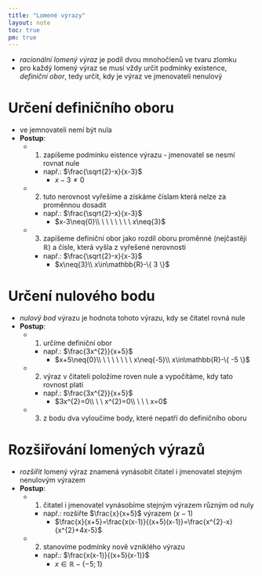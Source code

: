 ```yaml
---
title: "Lomené výrazy"
layout: note
toc: true
pm: true
---
```

- _racionální lomený výraz_ je podíl dvou mnohočlenů ve tvaru zlomku
- pro každý lomený výraz se musí vždy určit podmínky existence, _definiční obor_, tedy určit, kdy je výraz ve jmenovateli nenulový
# Určení definičního oboru
- ve jemnovateli nemí být nula
- **Postup**:
    - 1. zapíšeme podmínku eistence výrazu - jmenovatel se nesmí rovnat nule
        - např.: $\frac{\sqrt{2}-x}{x-3}$
            - $x-3\neq{0}$
    - 2. tuto nerovnost vyřešíme a získáme číslam která nelze za proměnnou dosadit
        - např.: $\frac{\sqrt{2}-x}{x-3}$
            - $x-3\neq{0}\\ \ \ \ \ \ \ \ x\neq{3}$
    - 3. zapíšeme definiční obor jako rozdíl oboru proměnné (nejčastěji $\mathbb{R}$) a čísle, která vyšla z vyřešené nerovnosti
        - např.: $\frac{\sqrt{2}-x}{x-3}$
            - $x\neq{3}\\ x\in\mathbb{R}-\{ 3 \}$
# Určení nulového bodu
- _nulový bod_ výrazu je hodnota tohoto výrazu, kdy se čitatel rovná nule
- **Postup**:
    - 1. určíme definiční obor
        - např.: $\frac{3x^{2}}{x+5}$
            - $x+5\neq{0}\\ \ \ \ \ \ \ \ x\neq{-5}\\ x\in\mathbb{R}-\{ -5 \}$
    - 2. výraz v čitateli položíme roven nule a vypočítáme, kdy tato rovnost platí
        - např.: $\frac{3x^{2}}{x+5}$
            - $3x^{2}=0\\ \ \ x^{2}=0\\ \ \ \ x=0$
    - 3. z bodu dva vyloučíme body, které nepatří do definičního oboru
# Rozšiřování lomených výrazů
- _rozšířit_ lomený výraz znamená vynásobit čitatel i jmenovatel stejným nenulovým výrazem
- **Postup**:
    - 1. čitatel i jmenovatel vynásobíme stejným výrazem různým od nuly
        - např.: rozšiřte $\frac{x}{x+5}$ výrazem $(x-1)$
            - $\frac{x}{x+5}=\frac{x(x-1)}{(x+5)(x-1)}=\frac{x^{2}-x}{x^{2}+4x-5}$
    - 2. stanovíme podmínky nově vzniklého výrazu
        - např.: $\frac{x(x-1)}{(x+5)(x-1)}$
            - $x\in\mathbb{R}-\{ -5;1 \}$